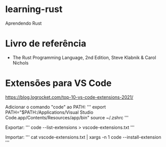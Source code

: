 # learning-rust
Aprendendo Rust

# Livro de referência

 - The Rust Programming Language, 2nd Edition, Steve Klabnik & Carol Nichols


 # Extensões para VS Code

https://blog.logrocket.com/top-10-vs-code-extensions-2021/

Adicionar o comando "code" ao PATH:
'''
export PATH="$PATH:/Applications/Visual Studio Code.app/Contents/Resources/app/bin"
source ~/.zshrc
'''

Exportar:
'''
code --list-extensions > vscode-extensions.txt
'''

Importar: 
'''
cat vscode-extensions.txt | xargs -n 1 code --install-extension
'''

